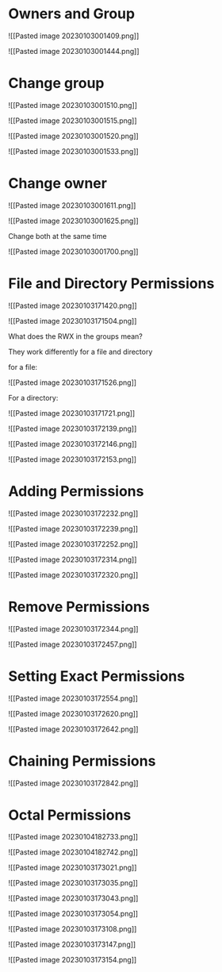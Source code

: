 
# Owners and Group

![[Pasted image 20230103001409.png]]

![[Pasted image 20230103001444.png]]

# Change group

![[Pasted image 20230103001510.png]]

![[Pasted image 20230103001515.png]]

![[Pasted image 20230103001520.png]]

![[Pasted image 20230103001533.png]]

# Change owner

![[Pasted image 20230103001611.png]]

![[Pasted image 20230103001625.png]]

Change both at the same time

![[Pasted image 20230103001700.png]]

# File and Directory Permissions

![[Pasted image 20230103171420.png]]

![[Pasted image 20230103171504.png]]

What does the RWX in the groups mean?

They work differently for a file and directory

for a file:

![[Pasted image 20230103171526.png]]

For a directory:

![[Pasted image 20230103171721.png]]

![[Pasted image 20230103172139.png]]

![[Pasted image 20230103172146.png]]

![[Pasted image 20230103172153.png]]

# Adding Permissions

![[Pasted image 20230103172232.png]]

![[Pasted image 20230103172239.png]]

![[Pasted image 20230103172252.png]]

![[Pasted image 20230103172314.png]]

![[Pasted image 20230103172320.png]]

# Remove Permissions

![[Pasted image 20230103172344.png]]

![[Pasted image 20230103172457.png]]

# Setting Exact Permissions

![[Pasted image 20230103172554.png]]

![[Pasted image 20230103172620.png]]

![[Pasted image 20230103172642.png]]

# Chaining Permissions

![[Pasted image 20230103172842.png]]

# Octal Permissions

![[Pasted image 20230104182733.png]]

![[Pasted image 20230104182742.png]]





![[Pasted image 20230103173021.png]]

![[Pasted image 20230103173035.png]]

![[Pasted image 20230103173043.png]]

![[Pasted image 20230103173054.png]]

![[Pasted image 20230103173108.png]]

![[Pasted image 20230103173147.png]]

![[Pasted image 20230103173154.png]]

